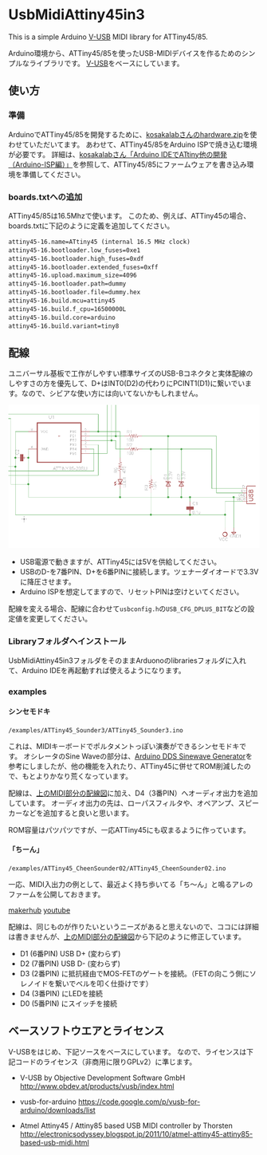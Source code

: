 # UsbMidiAttiny45in3

This is a simple Arduino [V-USB](http://www.obdev.at/products/vusb/index.html) MIDI library for ATTiny45/85.

Arduino環境から、ATTiny45/85を使ったUSB-MIDIデバイスを作るためのシンプルなライブラリです。
[V-USB](http://www.obdev.at/products/vusb/index.html)をベースにしています。


## 使い方

### 準備

ArduinoでATTiny45/85を開発するために、[kosakalabさんのhardware.zip](http://make.kosakalab.com/arduino/use/source/hardware.zip)を使わせていただいてます。
あわせて、ATTiny45/85をArduino ISPで焼き込む環境が必要です。
詳細は、[kosakalabさん「Arduino IDEでATtiny他の開発（Arduino-ISP編）」](http://make.kosakalab.com/make/electronic-work/arduino-ide-arduinoisp/)を参照して、ATTiny45/85にファームウェアを書き込み環境を準備してください。

### boards.txtへの追加

ATTiny45/85は16.5Mhzで使います。
このため、例えば、ATTiny45の場合、boards.txtに下記のように定義を追加してください。

```boards.txt
attiny45-16.name=ATtiny45 (internal 16.5 MHz clock)
attiny45-16.bootloader.low_fuses=0xe1
attiny45-16.bootloader.high_fuses=0xdf
attiny45-16.bootloader.extended_fuses=0xff
attiny45-16.upload.maximum_size=4096
attiny45-16.bootloader.path=dummy
attiny45-16.bootloader.file=dummy.hex
attiny45-16.build.mcu=attiny45
attiny45-16.build.f_cpu=16500000L
attiny45-16.build.core=arduino
attiny45-16.build.variant=tiny8
```

## 配線

ユニバーサル基板で工作がしやすい標準サイズのUSB-Bコネクタと実体配線のしやすさの方を優先して、D+はINT0(D2)の代わりにPCINT1(D1)に繋いでいます。なので、シビアな使い方には向いてないかもしれません。

![schematic](schema.png)

- USB電源で動きますが、ATTiny45には5Vを供給してください。
- USBのD-を7番PIN、D+を6番PINに接続します。ツェナーダイオードで3.3Vに降圧させます。
- Arduino ISPを想定してますので、リセットPINは空けといてください。

配線を変える場合、配線に合わせて`usbconfig.h`の`USB_CFG_DPLUS_BIT`などの設定値を変更してください。

### Libraryフォルダへインストール

UsbMidiAttiny45in3フォルダをそのままArduonoのlibrariesフォルダに入れて、Arduino IDEを再起動すれば使えるようになります。

### examples

####  シンセモドキ

`/examples/ATTiny45_Sounder3/ATTiny45_Sounder3.ino`

これは、MIDIキーボードでポルタメントっぽい演奏ができるシンセモドキです。
オシレータのSine Waveの部分は、[Arduino DDS Sinewave Generator](http://interface.khm.de/index.php/lab/experiments/arduino-dds-sinewave-generator/)を参考にしましたが、他の機能を入れたり、ATTiny45に併せてROM削減したので、もとよりかなり荒くなっています。

配線は、[上のMIDI部分の配線図](schema.png)に加え、D4（3番PIN）へオーディオ出力を追加しています。
オーディオ出力の先は、ローパスフィルタや、オペアンプ、スピーカーなどを追加すると良いと思います。

ROM容量はパツパツですが、一応ATTiny45にも収まるように作っています。

#### 「ちーん」

`/examples/ATTiny45_CheenSounder02/ATTiny45_CheenSounder02.ino`

一応、MIDI入出力の例として、最近よく持ち歩いてる「ち〜ん」と鳴るアレのファームを公開しておきます。

[makerhub](https://makershub.jp/make/453)
[youtube](https://www.youtube.com/watch?v=1L06lI9XeK0)

配線は、同じものが作りたいというニーズがあると思えないので、ココには詳細は書きませんが、[上のMIDI部分の配線図](schema.png)から下記のように修正しています。

- D1 (6番PIN) USB D+ (変わらず)
- D2 (7番PIN) USB D- (変わらず)
- D3 (2番PIN) に抵抗経由でMOS-FETのゲートを接続。（FETの向こう側にソレノイドを繋いでベルを叩く仕掛けです）
- D4 (3番PIN) にLEDを接続
- D0 (5番PIN) にスイッチを接続


## ベースソフトウエアとライセンス

V-USBをはじめ、下記ソースをベースにしています。
なので、ライセンスは下記コードのライセンス（非商用に限りGPLv2）に準じます。

- V-USB by Objective Development Software GmbH
	http://www.obdev.at/products/vusb/index.html

- vusb-for-arduino 
  https://code.google.com/p/vusb-for-arduino/downloads/list

- Atmel Attiny45 / Attiny85 based USB MIDI controller by Thorsten
  http://electronicsodyssey.blogspot.jp/2011/10/atmel-attiny45-attiny85-based-usb-midi.html




